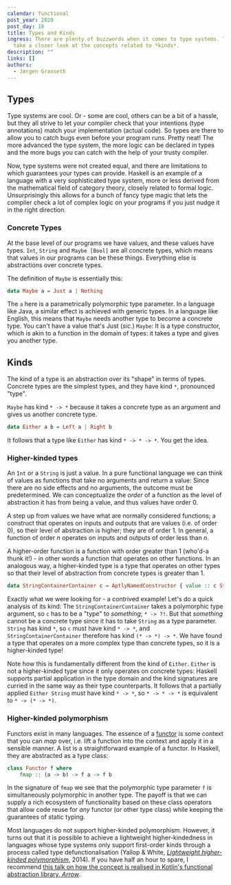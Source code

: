 ```yaml
---
calendar: functional
post_year: 2020
post_day: 18
title: Types and Kinds
ingress: There are plenty of buzzwords when it comes to type systems. Today we
  take a closer look at the concepts related to *kinds*.
description: ""
links: []
authors:
  - Jørgen Granseth
---
```

## Types

Type systems are cool. Or - some are cool, others can be a bit of a hassle, but they all strive to let your compiler check that your intentions (type annotations) match your implementation (actual code). So types are there to allow you to catch bugs even before your program runs. Pretty neat! The more advanced the type system, the more logic can be declared in types and the more bugs you can catch with the help of your trusty compiler. 

Now, type systems were not created equal, and there are limitations to which guarantees your types can provide. Haskell is an example of a language with a very sophisticated type system, more or less derived from the mathematical field of category theory, closely related to formal logic. Unsurprisingly this allows for a bunch of fancy type magic that lets the compiler check a lot of complex logic on your programs if you just nudge it in the right direction.

### Concrete Types

At the base level of our programs we have values, and these values have types. `Int`, `String` and `Maybe [Bool]` are all concrete types, which means that values in our programs can be these things. Everything else is abstractions over concrete types.

The definition of `Maybe` is essentially this:

```haskell
data Maybe a = Just a | Nothing
```

The `a` here is a parametrically polymorphic type parameter. In a language like Java, a similar effect is achieved with generic types. In a language like English, this means that `Maybe` needs another type to become a concrete type. You can't have a value that's Just (*sic.*) `Maybe`: It is a type constructor, which is akin to a function in the domain of types: it takes a type and gives you another type.

## Kinds

The kind of a type is an abstraction over its "shape" in terms of types. Concrete types are the simplest types, and they have kind `*`, pronounced "type".

`Maybe` has kind `* -> *` because it takes a concrete type as an argument and gives us another concrete type.

```haskell
data Either a b = Left a | Right b
```

It follows that a type like `Either` has kind `* -> * -> *`. You get the idea.

### Higher-kinded types

An `Int` or a `String` is just a value. In a pure functional language we can think of values as functions that take no arguments and return a value: Since there are no side effects and no arguments, the outcome must be predetermined. We can conceptualize the *order* of a function as the level of abstraction it has from being a value, and thus values have order 0.

A step up from values we have what are normally considered functions; a construct that operates on inputs and outputs that are values (i.e. of order 0), so their level of abstraction is higher; they are of order 1. In general, a function of order *n* operates on inputs and outputs of order less than *n*.

A higher-order function is a function with order greater than 1 (who'd-a thunk it!) - in other words a function that operates on other functions. In an analogous way, a higher-kinded type is a type that operates on other types so that their level of abstraction from concrete types is greater than 1.

```haskell
data StringContainerContainer c = AptlyNamedConstructor { value :: c String }
```

Exactly what we were looking for - a contrived example! Let's do a quick analysis of its kind: The `StringContainerContainer` takes a polymorphic type argument, so  `c` has to be a "type" to *something*; `* -> ?!`. But that *something* cannot be a concrete type since it has to take `String` as a type parameter. `String` has kind `*`, so `c` must have kind `* -> *`, and `StringContainerContainer` therefore has kind `(* -> *) -> *`. We have found a type that operates on a more complex type than concrete types, so it is a higher-kinded type!

Note how this is fundamentally different from the kind of `Either`. `Either` is not a higher-kinded type since it only operates on concrete types: Haskell supports partial application in the type domain and the kind signatures are curried in the same way as their type counterparts. It follows that a partially applied `Either String` must have kind `* -> *`, so `* -> * -> *` is equivalent to `* -> (* -> *)`.

### Higher-kinded polymorphism

Functors exist in many languages. The essence of a [functor](https://functional.christmas/2020/8) is some context that you can *map* over, i.e. lift a function into the context and apply it in a sensible manner. A list is a straightforward example of a functor. In Haskell, they are abstracted as a type class:

```haskell
class Functor f where
	fmap :: (a -> b) -> f a -> f b
```

In the signature of `fmap` we see that the polymorphic type parameter `f` is simultaneously polymorphic in another type. The payoff is that we can supply a rich ecosystem of functionality based on these class operators that allow code reuse for *any* functor (or other type class) while keeping the guarantees of static typing.

Most languages do not support higher-kinded polymorphism. However, it turns out that it is possible to achieve a lightweight higher-kindedness in languages whose type systems only support first-order kinds through a process called type defunctionalisation (Yallop & White, *[Lightweight higher-kinded polymorphism](https://www.cl.cam.ac.uk/~jdy22/papers/lightweight-higher-kinded-polymorphism.pdf)*, 2014). If you have half an hour to spare, I recommend [this talk on how the concept is realised in Kotlin's functional abstraction library, *Arrow*](https://www.youtube.com/watch?v=ERM0mBPNLHc).